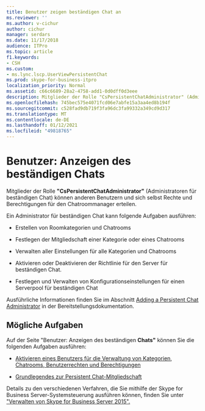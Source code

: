 ```yaml
---
title: Benutzer zeigen beständigen Chat an
ms.reviewer: ''
ms.author: v-cichur
author: cichur
manager: serdars
ms.date: 11/17/2018
audience: ITPro
ms.topic: article
f1.keywords:
- CSH
ms.custom:
- ms.lync.lscp.UserViewPersistentChat
ms.prod: skype-for-business-itpro
localization_priority: Normal
ms.assetid: c66c6689-28a2-4758-add1-0d0dff0d3eee
description: Mitglieder der Rolle "CsPersistentChatAdministrator" (Administratoren für beständigen Chat) können anderen Benutzern und sich selbst Chatroommanagerrechte und -berechtigungen erteilen.
ms.openlocfilehash: 745bec575e4071fcd06e7abfe15a3aa4ed8b194f
ms.sourcegitcommit: c528fad9db719f3fa96dc3fa99332a349cd9d317
ms.translationtype: MT
ms.contentlocale: de-DE
ms.lasthandoff: 01/12/2021
ms.locfileid: "49818765"
---
```

# <a name="users-view-persistent-chat"></a>Benutzer: Anzeigen des beständigen Chats

Mitglieder der Rolle **"CsPersistentChatAdministrator"** (Administratoren für beständigen Chat) können anderen Benutzern und sich selbst Rechte und Berechtigungen für den Chatroommanager erteilen.

Ein Administrator für beständigen Chat kann folgende Aufgaben ausführen:

- Erstellen von Roomkategorien und Chatrooms

- Festlegen der Mitgliedschaft einer Kategorie oder eines Chatrooms

- Verwalten aller Einstellungen für alle Kategorien und Chatrooms

- Aktivieren oder Deaktivieren der Richtlinie für den Server für beständigen Chat.

- Festlegen und Verwalten von Konfigurationseinstellungen für einen Serverpool für beständigen Chat

Ausführliche Informationen finden Sie im Abschnitt [Adding a Persistent Chat Administrator](https://technet.microsoft.com/library/c107eb20-4e58-4463-b4f9-63fb5b1d9534.aspx) in der Bereitstellungsdokumentation.

## <a name="tasks-that-you-can-perform"></a>Mögliche Aufgaben

Auf der Seite "Benutzer: Anzeigen des beständigen **Chats"** können Sie die folgenden Aufgaben ausführen:

- [Aktivieren eines Benutzers für die Verwaltung von Kategorien, Chatrooms, Benutzerrechten und Berechtigungen](https://technet.microsoft.com/library/6c551be3-bc74-4d0e-9008-ddfabd86e940.aspx)

- [Grundlegendes zur Persistent Chat-Mitgliedschaft](https://technet.microsoft.com/library/900392d6-6e9f-4dae-93d6-39d7474409ef.aspx)

Details zu den verschiedenen Verfahren, die Sie mithilfe der Skype for Business Server-Systemsteuerung ausführen können, finden Sie unter ["Verwalten von Skype for Business Server 2015".](../../manage/manage.md)


